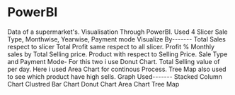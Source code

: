 # PowerBI
Data of a supermarket's.
Visualisation Through PowerBI.
Used 4 Slicer
Sale Type, Monthwise, Yearwise, Payment mode
Visualize By-------
Total Sales respect to slicer
Total Profit same respect to all slicer.
Profit %
Monthly sales by Total Selling price.
Product with respect to Selling Price.
Sale Type and Payment Mode- For this two i use Donut Chart.
Total Selling value of per day. Here i used Area Chart for continous Process.
Tree Map also used to see which product have high sells.
Graph Used-------
Stacked Column Chart
Clustred Bar Chart
Donut Chart
Area Chart
Tree Map

